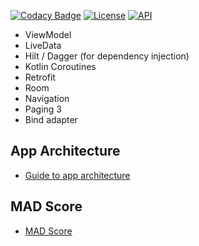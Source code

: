 [![Codacy Badge](https://api.codacy.com/project/badge/Grade/6220d7004ad04140b76ef52fcfd4a642)](https://app.codacy.com/gh/batdemir/Template-Kotlin-Project?utm_source=github.com&utm_medium=referral&utm_content=batdemir/kotlin.template.project&utm_campaign=Badge_Grade_Settings)
[![License](https://img.shields.io/badge/License-Apache%202.0-blue.svg)](https://opensource.org/licenses/Apache-2.0)
[![API](https://img.shields.io/badge/API-26%2B-red.svg?style=flat)](https://android-arsenal.com/api?level=21)

- ViewModel
- LiveData
- Hilt / Dagger (for dependency injection)
- Kotlin Coroutines
- Retrofit
- Room
- Navigation
- Paging 3
- Bind adapter

## App Architecture

- [Guide to app architecture](https://developer.android.com/jetpack/guide)

## MAD Score

- [MAD Score](https://madscorecard.withgoogle.com/scorecards/831958734/)
